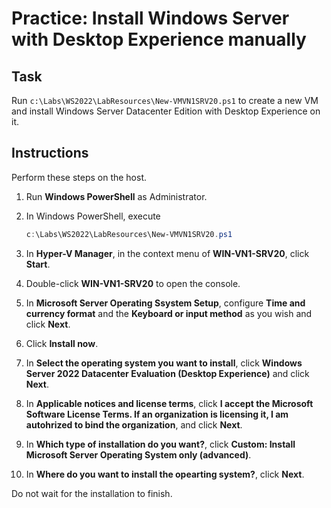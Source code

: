# Practice: Install Windows Server with Desktop Experience manually

## Task

Run ````c:\Labs\WS2022\LabResources\New-VMVN1SRV20.ps1```` to create a new VM and install Windows Server Datacenter Edition with Desktop Experience on it.

## Instructions

Perform these steps on the host.

1. Run **Windows PowerShell** as Administrator.
1. In Windows PowerShell, execute

    ````powershell
    c:\Labs\WS2022\LabResources\New-VMVN1SRV20.ps1
    ````

1. In **Hyper-V Manager**, in the context menu of **WIN-VN1-SRV20**, click **Start**.
1. Double-click **WIN-VN1-SRV20** to open the console.
1. In **Microsoft Server Operating Ssystem Setup**, configure **Time and currency format** and the **Keyboard or input method** as you wish and click **Next**.
1. Click **Install now**.
1. In **Select the operating system you want to install**, click **Windows Server 2022 Datacenter Evaluation (Desktop Experience)** and click **Next**.
1. In **Applicable notices and license terms**, click **I accept the Microsoft Software License Terms. If an organization is licensing it, I am autohrized to bind the organization**, and click **Next**.
1. In **Which type of installation do you want?**, click **Custom: Install Microsoft Server Operating System only (advanced)**.
1. In **Where do you want to install the opearting system?**, click **Next**.

Do not wait for the installation to finish.
